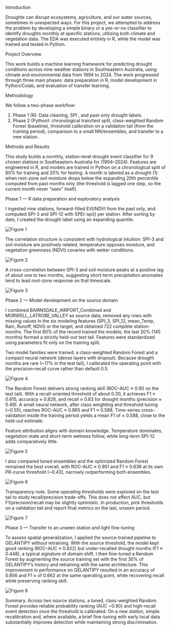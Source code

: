 

Introduction

Droughts can disrupt ecosystems, agriculture, and our water sources, sometimes in unexpected ways. For this project, we attempted to address the problem by developing a simple binary or a yes-or-no classifier to identify droughts monthly at specific stations, utilizing both climate and vegetation data. The EDA was executed entirely in R, while the model was trained and tested in Python.

Project Overview

This work builds a machine learning framework for predicting drought conditions across nine weather stations in Southeastern Australia, using climate and environmental data from 1994 to 2024. The work progressed through three main phases: data preparation in R, model development in Python/Colab, and evaluation of transfer learning.

Methodology

We follow a two-phase workflow:

1. Phase 1 (R): Data cleaning, SPI , and past-only drought labels.
2. Phase 2 (Python): chronological train/test split, class-weighted Random Forest (baseline), threshold calibration on a validation tail (from the training period), comparison to a small NN/ensembles, and transfer to a new station.

 

Methods and Results

This study builds a monthly, station-level drought event classifier for 9 chosen stations in Southeastern Australia for (1994–2024). Features are engineered in R, and models are trained in Python on a chronological split of 80% for training and 20% for testing. A month is labeled as a drought (1) when root-zone soil moisture drops below the expanding 20th percentile computed from past months only (the threshold is lagged one step, so the current month never “sees” itself).

Phase 1 — R data preparation and exploratory analysis

I ingested nine stations, forward-filled EVI/NDVI from the past only, and computed SPI-3 and SPI-12 with SPEI::spi() per station. After sorting by date, I created the drought label using an expanding quantile.

![Figure 1](figure_01.jpeg)


The correlation structure is consistent with hydrological intuition: SPI-3 and soil moisture are positively related, temperature opposes moisture, and vegetation greenness (NDVI) covaries with wetter conditions.


![Figure 2](figure_02.png)


A  cross-correlation between SPI-3 and soil moisture peaks at a positive lag of about one to two months, suggesting short-term precipitation anomalies tend to lead root-zone response on that timescale.



![Figure 3](figure_03.jpeg)


Phase 2 — Model development on the source domain

I combined BAIRNSDALE_AIRPORT_Combined and MORWELL_LATROBE_VALLEY as source data, removed any rows with missing values in the six modeling features (SPI_3, SPI_12, mean_Temp, Rain, Runoff, NDVI) or the target, and obtained 722 complete station-months. The first 80% of the record trained the models; the last 20% (145 months) formed a strictly held-out test tail. Features were standardized using parameters fit only on the training split.

Two model families were trained: a class-weighted Random Forest and a compact neural network (dense layers with dropout). Because drought months are rare (~17% in the test tail), I calibrated the operating point with the precision–recall curve rather than default 0.5.



![Figure 4](figure_04.png)


The Random Forest delivers strong ranking skill (ROC–AUC ≈ 0.90 on the test tail). With a recall-oriented threshold of about 0.30, it achieves F1 ≈ 0.615, accuracy ≈ 0.828, and recall ≈ 0.83 for drought months (precision ≈ 0.49). A small neural network, after class weighting and threshold tuning (~0.55), reaches ROC–AUC ≈ 0.865 and F1 ≈ 0.588. Time-series cross-validation inside the training period yields a mean F1 of ≈ 0.588, close to the held-out estimate.

Feature attribution aligns with domain knowledge. Temperature dominates, vegetation state and short-term wetness follow, while long-term SPI-12 adds comparatively little.



![Figure 5](figure_05.png)


I also compared tuned ensembles and the optimized Random Forest remained the best overall, with ROC–AUC ≈ 0.901 and F1 ≈ 0.638 at its own PR-curve threshold (~0.43), narrowly outperforming both ensembles.


![Figure 6](figure_06.png)



Transparency note. Some operating thresholds were explored on the test tail to study recall/precision trade-offs. This does not affect AUC, but F1/precision/recall may be slightly optimistic. In production, pick thresholds on a validation tail and report final metrics on the last, unseen period.



![Figure 7](figure_07.png)



Phase 3 — Transfer to an unseen station and light fine-tuning

To assess spatial generalization, I applied the source-trained pipeline to GELANTIPY without retraining. With the source threshold, the model kept good ranking (ROC–AUC ≈ 0.822) but under-recalled drought months (F1 ≈ 0.448), a typical signature of domain shift. I then fine-tuned a Random Forest by augmenting the source training set with the first 30% of GELANTIPY’s history and retraining with the same architecture. This improvement in performance on GELANTIPY resulted in an accuracy of 0.856 and F1 ≈ of 0.662 at the same operating point, while recovering recall while preserving ranking skill.


![Figure 8](figure_08.png)


Summary. Across two source stations, a tuned, class-weighted Random Forest provides reliable probability ranking (AUC ~0.90) and high-recall event detection once the threshold is calibrated. On a new station, simple recalibration and, where available, a brief fine-tuning with early local data substantially improves detection while maintaining strong discrimination.

















 

